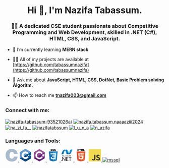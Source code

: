 <h1 align="center">Hi 👋, I'm Nazifa Tabassum.</h1>
<h3 align="center">👩‍💻 A dedicated CSE student passionate about Competitive Programming and Web Development, skilled in .NET (C#), HTML, CSS, and JavaScript.</h3>

- 🌱 I’m currently learning **MERN stack**

- 👨‍💻 All of my projects are available at [https://github.com/tabassumnazifa](https://github.com/tabassumnazifa)

- 💬 Ask me about **JavaScript, HTML, CSS, DotNet, Basic Problem solving Algoritm.**

- 📫 How to reach me **tnazifa003@gmail.com**

<h3 align="left">Connect with me:</h3>
<p align="left">
<a href="https://linkedin.com/in/nazifa-tabassum-93521026a/" target="blank"><img align="center" src="https://raw.githubusercontent.com/rahuldkjain/github-profile-readme-generator/master/src/images/icons/Social/linked-in-alt.svg" alt="nazifa-tabassum-93521026a/" height="30" width="40" /></a>
<a href="https://fb.com/nazifa.tabassum.naaaaziii2024" target="blank"><img align="center" src="https://raw.githubusercontent.com/rahuldkjain/github-profile-readme-generator/master/src/images/icons/Social/facebook.svg" alt="nazifa.tabassum.naaaaziii2024" height="30" width="40" /></a>
<a href="https://instagram.com/na_zi_fa__" target="blank"><img align="center" src="https://raw.githubusercontent.com/rahuldkjain/github-profile-readme-generator/master/src/images/icons/Social/instagram.svg" alt="na_zi_fa__" height="30" width="40" /></a>
<a href="https://www.codechef.com/users/nazifatabssum" target="blank"><img align="center" src="https://cdn.jsdelivr.net/npm/simple-icons@3.1.0/icons/codechef.svg" alt="nazifatabssum" height="30" width="40" /></a>
<a href="https://codeforces.com/profile/l_u_n_a" target="blank"><img align="center" src="https://raw.githubusercontent.com/rahuldkjain/github-profile-readme-generator/master/src/images/icons/Social/codeforces.svg" alt="l_u_n_a" height="30" width="40" /></a>
<a href="https://www.leetcode.com/n_azifa" target="blank"><img align="center" src="https://raw.githubusercontent.com/rahuldkjain/github-profile-readme-generator/master/src/images/icons/Social/leet-code.svg" alt="n_azifa" height="30" width="40" /></a>
</p>

<h3 align="left">Languages and Tools:</h3>
<p align="left"> <a href="https://www.cprogramming.com/" target="_blank" rel="noreferrer"> <img src="https://raw.githubusercontent.com/devicons/devicon/master/icons/c/c-original.svg" alt="c" width="40" height="40"/> </a> <a href="https://www.w3schools.com/cpp/" target="_blank" rel="noreferrer"> <img src="https://raw.githubusercontent.com/devicons/devicon/master/icons/cplusplus/cplusplus-original.svg" alt="cplusplus" width="40" height="40"/> </a> <a href="https://www.w3schools.com/cs/" target="_blank" rel="noreferrer"> <img src="https://raw.githubusercontent.com/devicons/devicon/master/icons/csharp/csharp-original.svg" alt="csharp" width="40" height="40"/> </a> <a href="https://www.w3schools.com/css/" target="_blank" rel="noreferrer"> <img src="https://raw.githubusercontent.com/devicons/devicon/master/icons/css3/css3-original-wordmark.svg" alt="css3" width="40" height="40"/> </a> <a href="https://dotnet.microsoft.com/" target="_blank" rel="noreferrer"> <img src="https://raw.githubusercontent.com/devicons/devicon/master/icons/dot-net/dot-net-original-wordmark.svg" alt="dotnet" width="40" height="40"/> </a> <a href="https://www.w3.org/html/" target="_blank" rel="noreferrer"> <img src="https://raw.githubusercontent.com/devicons/devicon/master/icons/html5/html5-original-wordmark.svg" alt="html5" width="40" height="40"/> </a> <a href="https://developer.mozilla.org/en-US/docs/Web/JavaScript" target="_blank" rel="noreferrer"> <img src="https://raw.githubusercontent.com/devicons/devicon/master/icons/javascript/javascript-original.svg" alt="javascript" width="40" height="40"/> </a> <a href="https://www.microsoft.com/en-us/sql-server" target="_blank" rel="noreferrer"> <img src="https://www.svgrepo.com/show/303229/microsoft-sql-server-logo.svg" alt="mssql" width="40" height="40"/> </a> </p>
